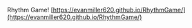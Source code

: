 Rhythm Game!
[https://evanmiller620.github.io/RhythmGame/](https://evanmiller620.github.io/RhythmGame/)
